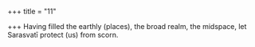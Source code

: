+++
title = "11"

+++
Having filled the earthly (places), the broad realm, the midspace, let Sarasvatī protect (us) from scorn.
